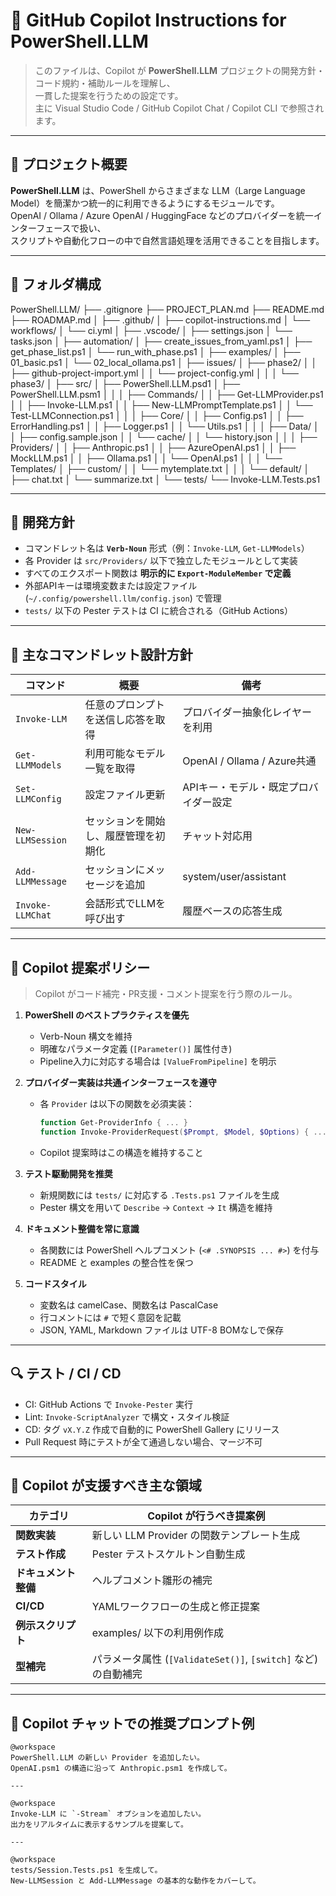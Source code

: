 # 🤖 GitHub Copilot Instructions for PowerShell.LLM

> このファイルは、Copilot が **PowerShell.LLM** プロジェクトの開発方針・コード規約・補助ルールを理解し、  
> 一貫した提案を行うための設定です。  
> 主に Visual Studio Code / GitHub Copilot Chat / Copilot CLI で参照されます。

---

## 🧭 プロジェクト概要

**PowerShell.LLM** は、PowerShell からさまざまな LLM（Large Language Model）を簡潔かつ統一的に利用できるようにするモジュールです。  
OpenAI / Ollama / Azure OpenAI / HuggingFace などのプロバイダーを統一インターフェースで扱い、  
スクリプトや自動化フローの中で自然言語処理を活用できることを目指します。

---

## 🧱 フォルダ構成

PowerShell.LLM/
├── .gitignore
├── PROJECT_PLAN.md
├── README.md
├── ROADMAP.md
│
├── .github/
│   ├── copilot-instructions.md
│   └── workflows/
│       └── ci.yml
│
├── .vscode/
│   ├── settings.json
│   └── tasks.json
│
├── automation/
│   ├── create_issues_from_yaml.ps1
│   ├── get_phase_list.ps1
│   └── run_with_phase.ps1
│
├── examples/
│   ├── 01_basic.ps1
│   └── 02_local_ollama.ps1
│
├── issues/
│   ├── phase2/
│   │   ├── github-project-import.yml
│   │   └── project-config.yml
│   │
│   └── phase3/
│
├── src/
│   ├── PowerShell.LLM.psd1
│   ├── PowerShell.LLM.psm1
│   │
│   ├── Commands/
│   │   ├── Get-LLMProvider.ps1
│   │   ├── Invoke-LLM.ps1
│   │   ├── New-LLMPromptTemplate.ps1
│   │   └── Test-LLMConnection.ps1
│   │
│   ├── Core/
│   │   ├── Config.ps1
│   │   ├── ErrorHandling.ps1
│   │   ├── Logger.ps1
│   │   └── Utils.ps1
│   │
│   ├── Data/
│   │   ├── config.sample.json
│   │   └── cache/
│   │       └── history.json
│   │
│   ├── Providers/
│   │   ├── Anthropic.ps1
│   │   ├── AzureOpenAI.ps1
│   │   ├── MockLLM.ps1
│   │   ├── Ollama.ps1
│   │   └── OpenAI.ps1
│   │
│   └── Templates/
│       ├── custom/
│       │   └── mytemplate.txt
│       │
│       └── default/
│           ├── chat.txt
│           └── summarize.txt
│
└── tests/
    └── Invoke-LLM.Tests.ps1



---

## 🎯 開発方針

- コマンドレット名は **`Verb-Noun`** 形式（例：`Invoke-LLM`, `Get-LLMModels`）
- 各 Provider は `src/Providers/` 以下で独立したモジュールとして実装
- すべてのエクスポート関数は **明示的に `Export-ModuleMember` で定義**
- 外部APIキーは環境変数または設定ファイル (`~/.config/powershell.llm/config.json`) で管理
- `tests/` 以下の Pester テストは CI に統合される（GitHub Actions）

---

## 🧩 主なコマンドレット設計方針

| コマンド | 概要 | 備考 |
|-----------|------|------|
| `Invoke-LLM` | 任意のプロンプトを送信し応答を取得 | プロバイダー抽象化レイヤーを利用 |
| `Get-LLMModels` | 利用可能なモデル一覧を取得 | OpenAI / Ollama / Azure共通 |
| `Set-LLMConfig` | 設定ファイル更新 | APIキー・モデル・既定プロバイダー設定 |
| `New-LLMSession` | セッションを開始し、履歴管理を初期化 | チャット対応用 |
| `Add-LLMMessage` | セッションにメッセージを追加 | system/user/assistant |
| `Invoke-LLMChat` | 会話形式でLLMを呼び出す | 履歴ベースの応答生成 |

---

## 🧠 Copilot 提案ポリシー

> Copilot がコード補完・PR支援・コメント提案を行う際のルール。

1. **PowerShell のベストプラクティスを優先**
   - Verb-Noun 構文を維持
   - 明確なパラメータ定義 (`[Parameter()]` 属性付き)
   - Pipeline入力に対応する場合は `[ValueFromPipeline]` を明示

2. **プロバイダー実装は共通インターフェースを遵守**
   - 各 `Provider` は以下の関数を必須実装：
     ```powershell
     function Get-ProviderInfo { ... }
     function Invoke-ProviderRequest($Prompt, $Model, $Options) { ... }
     ```
   - Copilot 提案時はこの構造を維持すること

3. **テスト駆動開発を推奨**
   - 新規関数には `tests/` に対応する `.Tests.ps1` ファイルを生成
   - Pester 構文を用いて `Describe` → `Context` → `It` 構造を維持

4. **ドキュメント整備を常に意識**
   - 各関数には PowerShell ヘルプコメント (`<# .SYNOPSIS ... #>`) を付与
   - README と examples の整合性を保つ

5. **コードスタイル**
   - 変数名は camelCase、関数名は PascalCase
   - 行コメントには `#` で短く意図を記載
   - JSON, YAML, Markdown ファイルは UTF-8 BOMなしで保存

---

## 🔍 テスト / CI / CD

- CI: GitHub Actions で `Invoke-Pester` 実行  
- Lint: `Invoke-ScriptAnalyzer` で構文・スタイル検証  
- CD: タグ `vX.Y.Z` 作成で自動的に PowerShell Gallery にリリース  
- Pull Request 時にテストが全て通過しない場合、マージ不可  

---

## 🧪 Copilot が支援すべき主な領域

| カテゴリ | Copilot が行うべき提案例 |
|-----------|---------------------------|
| **関数実装** | 新しい LLM Provider の関数テンプレート生成 |
| **テスト作成** | Pester テストスケルトン自動生成 |
| **ドキュメント整備** | ヘルプコメント雛形の補完 |
| **CI/CD** | YAMLワークフローの生成と修正提案 |
| **例示スクリプト** | examples/ 以下の利用例作成 |
| **型補完** | パラメータ属性 (`[ValidateSet()]`, `[switch]` など) の自動補完 |

---

## 🧩 Copilot チャットでの推奨プロンプト例

```text
@workspace
PowerShell.LLM の新しい Provider を追加したい。
OpenAI.psm1 の構造に沿って Anthropic.psm1 を作成して。

---

@workspace
Invoke-LLM に `-Stream` オプションを追加したい。
出力をリアルタイムに表示するサンプルを提案して。

---

@workspace
tests/Session.Tests.ps1 を生成して。
New-LLMSession と Add-LLMMessage の基本的な動作をカバーして。
